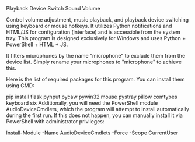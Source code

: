 Playback Device Switch Sound Volume

Control volume adjustment, music playback, and playback device switching using keyboard or mouse hotkeys. It utilizes Python notifications and HTML/JS for configuration (interface) and is accessible from the system tray. This program is designed exclusively for Windows and uses Python + PowerShell + HTML + JS.

It filters microphones by the name "microphone" to exclude them from the device list. Simply rename your microphones to "microphone" to achieve this.

Here is the list of required packages for this program. You can install them using CMD:

pip install flask pynput pycaw pywin32 mouse pystray pillow comtypes keyboard six
Additionally, you will need the PowerShell module AudioDeviceCmdlets, which the program will attempt to install automatically during the first run. If this does not happen, you can manually install it via PowerShell with administrator privileges:

Install-Module -Name AudioDeviceCmdlets -Force -Scope CurrentUser





